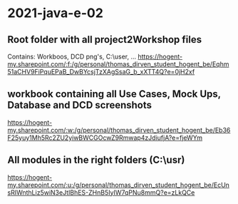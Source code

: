 # 2021-java-e-02

## Root folder with all project2Workshop files
Contains: Workboos, DCD png's, C:\user\, ...
https://hogent-my.sharepoint.com/:f:/g/personal/thomas_dirven_student_hogent_be/Eqhm51aCHV9FiPquEPaB_DwBYcsjTzXAgSsaG_b_xXTT4Q?e=0jH2xf

## workbook containing all Use Cases, Mock Ups, Database and DCD screenshots
https://hogent-my.sharepoint.com/:w:/g/personal/thomas_dirven_student_hogent_be/Eb36F25yuy1Mh5Rc2ZU2yiwBWCGOcwZ9Rmwap4zJdiufjA?e=fjeWYm

## All modules in the right folders (C:\usr\)
https://hogent-my.sharepoint.com/:u:/g/personal/thomas_dirven_student_hogent_be/EcUnsRIWnthLiz5wiN3eJtIBhES-ZHnB5IyIW7qPNu8mmQ?e=zLkQCe
